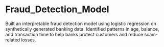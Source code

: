 # Fraud_Detection_Model
Built an interpretable fraud detection model using logistic regression on synthetically generated banking data. Identified patterns in age, balance, and transaction time to help banks protect customers and reduce scam-related losses.
